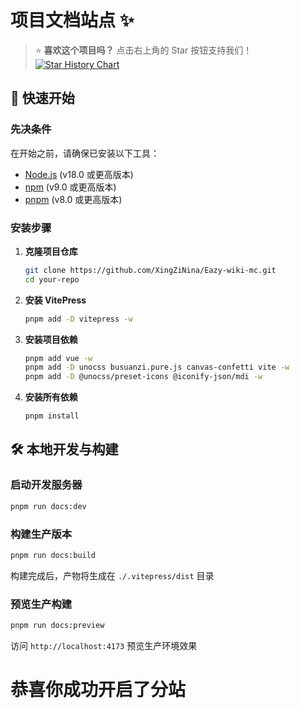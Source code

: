 # 项目文档站点 ✨

> ⭐ **喜欢这个项目吗？** 点击右上角的 Star 按钮支持我们！
[![Star History Chart](https://api.star-history.com/svg?repos=XingZiNina/Eazy-wiki-mc&type=Date)](https://www.star-history.com/#XingZiNina/Eazy-wiki-mc&Date)

## 🚀 快速开始

### 先决条件
在开始之前，请确保已安装以下工具：
- [Node.js](https://nodejs.org/) (v18.0 或更高版本)
- [npm](https://www.npmjs.com/) (v9.0 或更高版本)
- [pnpm](https://pnpm.io/) (v8.0 或更高版本)

### 安装步骤

1. **克隆项目仓库**
   ```bash
   git clone https://github.com/XingZiNina/Eazy-wiki-mc.git
   cd your-repo
   ```

2. **安装 VitePress**
   ```bash
   pnpm add -D vitepress -w
   ```

3. **安装项目依赖**
   ```bash
   pnpm add vue -w
   pnpm add -D unocss busuanzi.pure.js canvas-confetti vite -w
   pnpm add -D @unocss/preset-icons @iconify-json/mdi -w
   ```

4. **安装所有依赖**
   ```bash
   pnpm install
   ```

## 🛠️ 本地开发与构建

### 启动开发服务器
```bash
pnpm run docs:dev
```

### 构建生产版本
```bash
pnpm run docs:build
```
构建完成后，产物将生成在 `./.vitepress/dist` 目录

### 预览生产构建
```bash
pnpm run docs:preview
```
访问 `http://localhost:4173` 预览生产环境效果

# 恭喜你成功开启了分站
